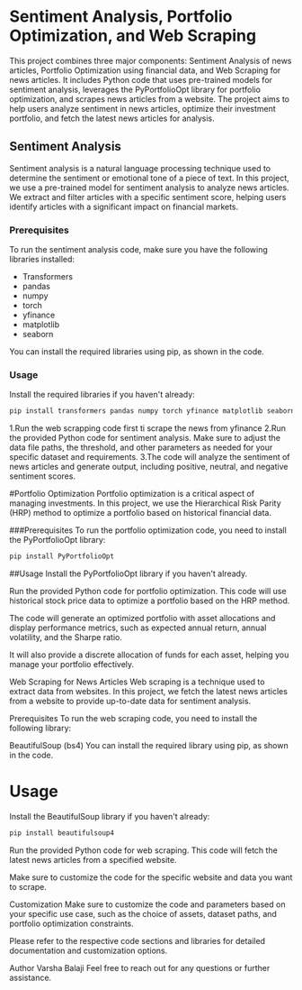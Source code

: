 # Sentiment Analysis, Portfolio Optimization, and Web Scraping

This project combines three major components: Sentiment Analysis of news articles, Portfolio Optimization using financial data, and Web Scraping for news articles. It includes Python code that uses pre-trained models for sentiment analysis, leverages the PyPortfolioOpt library for portfolio optimization, and scrapes news articles from a website. The project aims to help users analyze sentiment in news articles, optimize their investment portfolio, and fetch the latest news articles for analysis.

## Sentiment Analysis

Sentiment analysis is a natural language processing technique used to determine the sentiment or emotional tone of a piece of text. In this project, we use a pre-trained model for sentiment analysis to analyze news articles. We extract and filter articles with a specific sentiment score, helping users identify articles with a significant impact on financial markets.

### Prerequisites

To run the sentiment analysis code, make sure you have the following libraries installed:

- Transformers
- pandas
- numpy
- torch
- yfinance
- matplotlib
- seaborn

You can install the required libraries using pip, as shown in the code.

### Usage

Install the required libraries if you haven't already:

```bash
pip install transformers pandas numpy torch yfinance matplotlib seaborn
```
1.Run the web scrapping code first ti scrape the news from yfinance 
2.Run the provided Python code for sentiment analysis. Make sure to adjust the data file paths, the threshold, and other parameters as needed for your specific dataset and requirements.
3.The code will analyze the sentiment of news articles and generate output, including positive, neutral, and negative sentiment scores.

#Portfolio Optimization
Portfolio optimization is a critical aspect of managing investments. In this project, we use the Hierarchical Risk Parity (HRP) method to optimize a portfolio based on historical financial data.

###Prerequisites
To run the portfolio optimization code, you need to install the PyPortfolioOpt library:
```bash
pip install PyPortfolioOpt
```
##Usage
Install the PyPortfolioOpt library if you haven't already.

Run the provided Python code for portfolio optimization. This code will use historical stock price data to optimize a portfolio based on the HRP method.

The code will generate an optimized portfolio with asset allocations and display performance metrics, such as expected annual return, annual volatility, and the Sharpe ratio.

It will also provide a discrete allocation of funds for each asset, helping you manage your portfolio effectively.

Web Scraping for News Articles
Web scraping is a technique used to extract data from websites. In this project, we fetch the latest news articles from a website to provide up-to-date data for sentiment analysis.

Prerequisites
To run the web scraping code, you need to install the following library:

BeautifulSoup (bs4)
You can install the required library using pip, as shown in the code.

# Usage
Install the BeautifulSoup library if you haven't already:
```bash
pip install beautifulsoup4
```
Run the provided Python code for web scraping. This code will fetch the latest news articles from a specified website.

Make sure to customize the code for the specific website and data you want to scrape.

Customization
Make sure to customize the code and parameters based on your specific use case, such as the choice of assets, dataset paths, and portfolio optimization constraints.

Please refer to the respective code sections and libraries for detailed documentation and customization options.

Author
Varsha Balaji
Feel free to reach out for any questions or further assistance.
